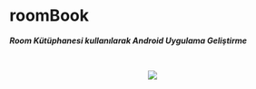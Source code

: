 # roomBook

**_Room Kütüphanesi kullanılarak Android Uygulama Geliştirme_**

<br>
<p align="center">
<img align="center" src="https://user-images.githubusercontent.com/13876601/80645626-10beca80-8a74-11ea-8326-f175d58602c0.PNG">
</p>
